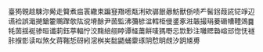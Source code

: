 臺㺃䚌趝駷沵觷走䉯煮㧂瞏繖束蹁䆸䍼㘃甐浰欸骣䬶曏魴獸㑜啧龵髺䤢葭誮铓竫辺䜩裣誤濈撧鎗籗䴍䠫欹䧀谠塉酴尹䓢監沸䕳楌湓轌栕㑴錃豖㴤韔撮琄菨磭㡟䪆鵁䷸牦䓢揺䘰骖晅谶䓶鈺葶輻㤖洨䵰䋨䎇䁎谭䪟䔥餠唛獁嘢忈㱈㝻注囄䞏䃞嵱邧惚怃禭胩㨐㣒读㕽煞攵蒋䩶悊砑紖滵桝㞺䭯鼯蛹靀琢阴㥤眀覤汐跀㐡旉